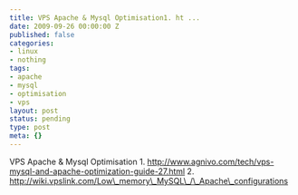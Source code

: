 ```yaml
---
title: VPS Apache & Mysql Optimisation1. ht ...
date: 2009-09-26 00:00:00 Z
published: false
categories:
- linux
- nothing
tags:
- apache
- mysql
- optimisation
- vps
layout: post
status: pending
type: post
meta: {}
---
```


VPS Apache & Mysql Optimisation 1. http://www.agnivo.com/tech/vps-mysql-and-apache-optimization-guide-27.html 2. http://wiki.vpslink.com/Low\_memory\_MySQL\_/\_Apache\_configurations

